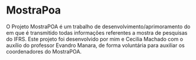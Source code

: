 # MostraPoa
O Projeto MostraPOA é um trabalho de desenvolvimento/aprimoramento do em que é transmitido todas informações referentes a mostra de pesquisas do IFRS.
Este projeto foi desenvolvido por mim e Cecilia Machado com o auxílio do professor Evandro Manara, de forma voluntária para auxiliar os coordenadores do MostraPOA. 


